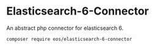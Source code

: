 Elasticsearch-6-Connector
=========================
An abstract php connector for elasticsearch 6.

```bash
composer require eos/elasticsearch-6-connector
```


